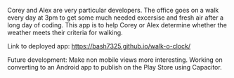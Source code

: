 Corey and Alex are very particular developers. The office goes on a walk every day at 3pm to get some much needed excersise and fresh air after a long day of coding. This app is to help Corey or Alex determine whether the weather meets their criteria for walking.

Link to deployed app: https://bash7325.github.io/walk-o-clock/

Future development: Make non mobile views more interesting. Working on converting to an Android app to publish on the Play Store using Capacitor.
